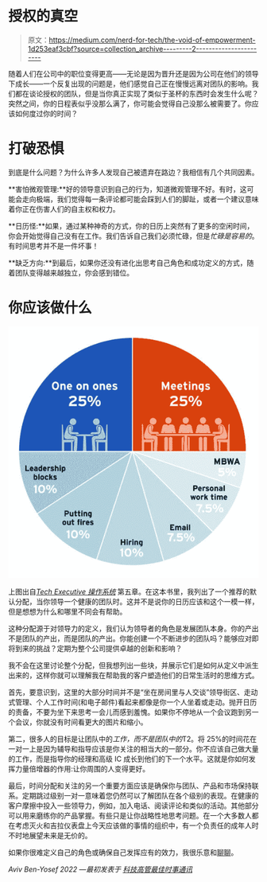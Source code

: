 # 授权的真空

> 原文：<https://medium.com/nerd-for-tech/the-void-of-empowerment-1d253eaf3cbf?source=collection_archive---------2----------------------->

随着人们在公司中的职位变得更高——无论是因为晋升还是因为公司在他们的领导下成长——一个反复出现的问题是，他们感觉自己正在慢慢远离对团队的影响。我们都在谈论授权的团队，但是当你真正实现了类似于圣杯的东西时会发生什么呢？突然之间，你的日程表似乎没那么满了，你可能会觉得自己没那么被需要了。你应该如何度过你的时间？

# 打破恐惧

到底是什么问题？为什么许多人发现自己被遗弃在路边？我相信有几个共同因素。

**害怕微观管理:**好的领导意识到自己的行为，知道微观管理不好。有时，这可能会走向极端，我们觉得每一条评论都可能会踩到人们的脚趾，或者一个建议意味着你正在伤害人们的自主权和权力。

**日历怪:**如果，通过某种神奇的方式，你的日历上突然有了更多的空闲时间，你会开始觉得自己没有在工作。我们告诉自己我们必须忙碌，但是*忙碌是容易的*。有时间思考并不是一件坏事！

**缺乏方向:**到最后，如果你还没有进化出思考自己角色和成功定义的方式，随着团队变得越来越独立，你会感到错位。

# 你应该做什么

![](img/5dcd5af6c04fa1dd325c9edccd64b56a.png)

上图出自[*Tech Executive 操作系统*](https://techexecutiveoperatingsystem.com) 第五章。在这本书里，我列出了一个推荐的默认分配，当你领导一个健康的团队时。这并不是说你的日历应该和这个一模一样，但是想想为什么和哪里不同会有帮助。

这种分配源于对领导力的定义，我们认为领导者的角色是发展团队本身。你的产出不是团队的产出，而是团队的产出。你能创建一个不断进步的团队吗？能够应对即将到来的挑战？定期为整个公司提供卓越的创新和影响？

我不会在这里讨论整个分配，但我想列出一些块，并展示它们是如何从定义中派生出来的，这样你就可以理解我在帮助我的客户塑造他们的日常生活时的思维方式。

首先，要意识到，这里的大部分时间并不是“坐在房间里与人交谈”领导街区、走动式管理、个人工作时间(和电子邮件)看起来都像是你一个人坐着或走动。抛开日历的责备，不要为坐下来思考一会儿而感到羞愧。如果你不停地从一个会议跑到另一个会议，你就没有时间看更大的图片和缩小。

第二，很多人的目标是让团队中的*工作，而不是团队中的*T2。将 25%的时间花在一对一上是因为辅导和指导应该是你关注的相当大的一部分。你不应该自己做大量的工作，而是指导你的经理和高级 IC 成长到他们的下一个水平。这就是你如何发挥力量倍增器的作用:让你周围的人变得更好。

最后，时间分配和关注的另一个重要方面应该是确保你与团队、产品和市场保持联系。定期跳过级别一对一意味着您仍然可以了解团队在各个级别的表现。在健康的客户摩擦中投入一些领导力，例如，加入电话、阅读评论和类似的活动。其他部分可以用来磨练你的产品掌握。有些只是让你战略性地思考问题。在一个大多数人都在考虑灭火和吉拉仪表盘上今天应该做的事情的组织中，有一个负责任的成年人时不时地展望未来是无价的。

如果你很难定义自己的角色或确保自己发挥应有的效力，我很乐意和[聊聊](https://avivbenyosef.com/)。

*Aviv Ben-Yosef 2022 —最初发表于* [*科技高管最佳时事通讯*](https://avivbenyosef.com/newsletter/)
